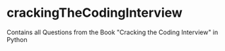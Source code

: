 # crackingTheCodingInterview
 Contains all Questions from the Book "Cracking the Coding Interview" in Python
